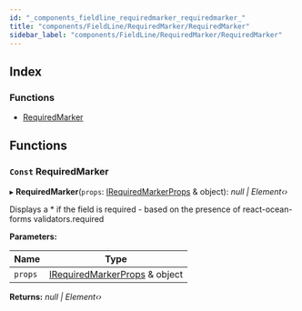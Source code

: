 ```yaml
---
id: "_components_fieldline_requiredmarker_requiredmarker_"
title: "components/FieldLine/RequiredMarker/RequiredMarker"
sidebar_label: "components/FieldLine/RequiredMarker/RequiredMarker"
---
```


## Index

### Functions

* [RequiredMarker](_components_fieldline_requiredmarker_requiredmarker_.md#const-requiredmarker)

## Functions

### `Const` RequiredMarker

▸ **RequiredMarker**(`props`: [IRequiredMarkerProps](../interfaces/_components_fieldline_requiredmarker_requiredmarker_types_.irequiredmarkerprops.md) & object): *null | Element‹›*

Displays a * if the field is required - based on the
presence of react-ocean-forms validators.required

**Parameters:**

Name | Type |
------ | ------ |
`props` | [IRequiredMarkerProps](../interfaces/_components_fieldline_requiredmarker_requiredmarker_types_.irequiredmarkerprops.md) & object |

**Returns:** *null | Element‹›*
